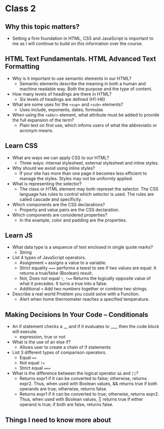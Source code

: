 # Class 2

## Why this topic matters?
* Setting a firm foundation in HTML, CSS and JavaScript is important to me as I will continue to build on this information over the course. 

## HTML Text Fundamentals. HTML Advanced Text Formatting

* Why is it important to use semantic elements in our HTML?
    * Semantic elements describe the meaning in both a human and machine readable way. Both the purpose and the type of content.
* How many levels of headings are there in HTML?
    * Six levels of headings are defined (H1-H6)
* What are some uses for the `<sup>` and `<sub>` elements?
    * Uses include, exponents, dates, formulas
* When using the `<abbr>` element, what attribute must be added to provide the full expansion of the term?
    * Plain text on first use, which infoms users of what the abbreviatio or acronym means.

## Learn CSS

* What are ways we can apply CSS to our HTML?
    * Three ways: internal stylesheet, external stylesheet and inline styles.
* Why should we avoid using inline styles?
    * If your site has more than one page it becomes less efficient to manage the styles. Styles may not be uniformly applied. 
* What is representing the selector?
    * The class or HTML element may both represet the selector. The CSS language has rules to control which selector is used. The rules are called cascade and specificity. 
* Which components are the CSS declarations?
    * Property and value pairs are the CSS declaration.
* Which components are considered properties?
    * In the example, color and padding are the properties.

## Learn JS

* What data type is a sequence of text enclosed in single quote marks?
    * String
* List 4 types of JavaScript operators.
    * Assignment `=` assigns a value to a variable.
    * Strict equality `===` performs a tewst to see if two values are equal. It returns a true/false (Boolean) result.
    * Not, Does not equal `!`, `!==` Returns the logically opposite value of what it precedes. It turns a true into a false.
    * Additional `+` Add two numbers together or combine two strings.
* Describe a real world Problem you could solve with a Function.
    * Alert when home thermometer reaches a specified temperature.

## Making Decisions In Your Code – Conditionals

* An if statement checks a __ and if it evaluates to ___, then the code block will execute.
    * expression, true or not
* What is the use of an else if?
    * Allows user to create a chain of if statements
* List 3 different types of comparison operators.
    * Equal `==`
    * Not equal `!=`
    * Strict equal `===`
* What is the difference between the logical operator `&&` and `||`?
    * Returns expr1 if it can be converted to false; otherwise, returns expr2. Thus, when used with Boolean values, && returns true if both operands are true; otherwise, returns false.
    * Returns expr1 if it can be converted to true; otherwise, returns expr2. Thus, when used with Boolean values, || returns true if either operand is true; if both are false, returns false.

## Things I need to know more about